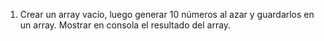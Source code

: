 1. Crear un array vacío, luego generar 10 números al azar y guardarlos en un array. Mostrar en consola el resultado del array.
